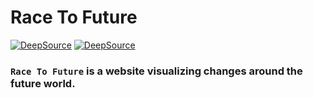 # Race To Future

[![DeepSource](https://deepsource.io/gh/jishnu-prasad-s/Race-To-Future.svg/?label=active+issues&show_trend=true&token=VnMXjBCgdZudNV6hITM6oINV)](https://deepsource.io/gh/jishnu-prasad-s/Race-To-Future/?ref=repository-badge)
[![DeepSource](https://deepsource.io/gh/jishnu-prasad-s/Race-To-Future.svg/?label=resolved+issues&show_trend=true&token=VnMXjBCgdZudNV6hITM6oINV)](https://deepsource.io/gh/jishnu-prasad-s/Race-To-Future/?ref=repository-badge)

### `Race To Future` is a website visualizing changes around the future world. 
